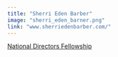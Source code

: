 ```yaml
---
title: "Sherri Eden Barber"
image: "sherri_eden_barner.png"
link: "www.sherriedenbarber.com/"
---
```


[National Directors Fellowship](/affiliated-artists/national-directors-fellowship)